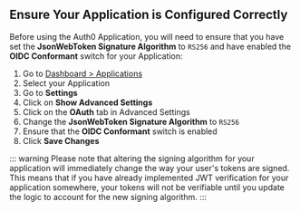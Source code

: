 ## Ensure Your Application is Configured Correctly

Before using the Auth0 Application, you will need to ensure that you have set the __JsonWebToken Signature Algorithm__ to `RS256` and have enabled the __OIDC Conformant__ switch for your Application:

1. Go to [Dashboard > Applications](https://manage.auth0.com/#/applications)
1. Select your Application
1. Go to __Settings__
1. Click on __Show Advanced Settings__
1. Click on the __OAuth__ tab in Advanced Settings
1. Change the __JsonWebToken Signature Algorithm__ to `RS256`
1. Ensure that the __OIDC Conformant__ switch is enabled
1. Click __Save Changes__

::: warning
Please note that altering the signing algorithm for your application will immediately change the way your user's tokens are signed. This means that if you have already implemented JWT verification for your application somewhere, your tokens will not be verifiable until you update the logic to account for the new signing algorithm.
:::

